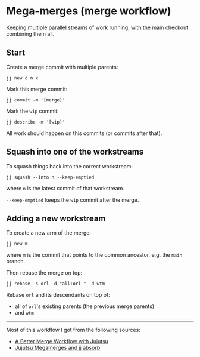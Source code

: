 # Mega-merges (merge workflow)

Keeping multiple parallel streams of work running,
with the main checkout combining them all.

## Start

Create a merge commit with multiple parents:

```
jj new c n x
```

Mark this merge commit:

```
jj commit -m '[merge]'
```

Mark the `wip` commit:

```
jj describe -m '[wip]'
```

All work should happen on this commits (or commits after that).

## Squash into one of the workstreams

To squash things back into the correct workstream:

```
jj squash --into n --keep-emptied
```

where `n` is the latest commit of that workstream.

`--keep-emptied` keeps the `wip` commit after the merge.

## Adding a new workstream

To create a new arm of the merge:

```
jj new m
```

where `m` is the commit that points to the common ancestor, e.g. the `main` branch.

Then rebase the merge on top:

```
jj rebase -s orl -d "all:orl-" -d wtm
```

Rebase `orl` and its descendants on top of:

* all of `orl`'s existing parents (the previous merge parents)
* and `wtm`

---

Most of this workflow I got from the following sources:

* [A Better Merge Workflow with Jujutsu](https://ofcr.se/jujutsu-merge-workflow)
* [Jujutsu Megamerges and jj absorb](https://v5.chriskrycho.com/journal/jujutsu-megamerges-and-jj-absorb/)
